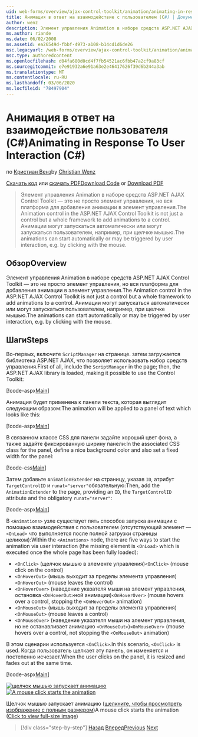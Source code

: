 ```yaml
---
uid: web-forms/overview/ajax-control-toolkit/animation/animating-in-response-to-user-interaction-cs
title: Анимация в ответ на взаимодействие с пользователем (C#) | Документация Майкрософт
author: wenz
description: Элемент управления Animation в наборе средств ASP.NET AJAX Control Toolkit — это не просто элемент управления, но вся платформа для добавления анимации в элемент управления. Анимация может иметь вид звезды...
ms.author: riande
ms.date: 06/02/2008
ms.assetid: ea26549d-fbbf-4973-a108-b14cd1d6de26
msc.legacyurl: /web-forms/overview/ajax-control-toolkit/animation/animating-in-response-to-user-interaction-cs
msc.type: authoredcontent
ms.openlocfilehash: d04fa680d0cd4f7fb54521ac6fbb47a2cf9a83cf
ms.sourcegitcommit: e7e91932a6e91a63e2e46417626f39d6b244a3ab
ms.translationtype: MT
ms.contentlocale: ru-RU
ms.lasthandoff: 03/06/2020
ms.locfileid: "78497904"
---
```

# <a name="animating-in-response-to-user-interaction-c"></a><span data-ttu-id="c33a3-104">Анимация в ответ на взаимодействие пользователя (C#)</span><span class="sxs-lookup"><span data-stu-id="c33a3-104">Animating in Response To User Interaction (C#)</span></span>

<span data-ttu-id="c33a3-105">по [Кристиан Венз](https://github.com/wenz)</span><span class="sxs-lookup"><span data-stu-id="c33a3-105">by [Christian Wenz](https://github.com/wenz)</span></span>

<span data-ttu-id="c33a3-106">[Скачать код](https://download.microsoft.com/download/f/9/a/f9a26acd-8df4-4484-8a18-199e4598f411/Animation6.cs.zip) или [скачать PDF](https://download.microsoft.com/download/6/7/1/6718d452-ff89-4d3f-a90e-c74ec2d636a3/animation6CS.pdf)</span><span class="sxs-lookup"><span data-stu-id="c33a3-106">[Download Code](https://download.microsoft.com/download/f/9/a/f9a26acd-8df4-4484-8a18-199e4598f411/Animation6.cs.zip) or [Download PDF](https://download.microsoft.com/download/6/7/1/6718d452-ff89-4d3f-a90e-c74ec2d636a3/animation6CS.pdf)</span></span>

> <span data-ttu-id="c33a3-107">Элемент управления Animation в наборе средств ASP.NET AJAX Control Toolkit — это не просто элемент управления, но вся платформа для добавления анимации в элемент управления.</span><span class="sxs-lookup"><span data-stu-id="c33a3-107">The Animation control in the ASP.NET AJAX Control Toolkit is not just a control but a whole framework to add animations to a control.</span></span> <span data-ttu-id="c33a3-108">Анимации могут запускаться автоматически или могут запускаться пользователем, например, при щелчке мышью.</span><span class="sxs-lookup"><span data-stu-id="c33a3-108">The animations can start automatically or may be triggered by user interaction, e.g. by clicking with the mouse.</span></span>

## <a name="overview"></a><span data-ttu-id="c33a3-109">Обзор</span><span class="sxs-lookup"><span data-stu-id="c33a3-109">Overview</span></span>

<span data-ttu-id="c33a3-110">Элемент управления Animation в наборе средств ASP.NET AJAX Control Toolkit — это не просто элемент управления, но вся платформа для добавления анимации в элемент управления.</span><span class="sxs-lookup"><span data-stu-id="c33a3-110">The Animation control in the ASP.NET AJAX Control Toolkit is not just a control but a whole framework to add animations to a control.</span></span> <span data-ttu-id="c33a3-111">Анимации могут запускаться автоматически или могут запускаться пользователем, например, при щелчке мышью.</span><span class="sxs-lookup"><span data-stu-id="c33a3-111">The animations can start automatically or may be triggered by user interaction, e.g. by clicking with the mouse.</span></span>

## <a name="steps"></a><span data-ttu-id="c33a3-112">Шаги</span><span class="sxs-lookup"><span data-stu-id="c33a3-112">Steps</span></span>

<span data-ttu-id="c33a3-113">Во-первых, включите `ScriptManager` на странице. затем загружается библиотека ASP.NET AJAX, что позволяет использовать набор средств управления.</span><span class="sxs-lookup"><span data-stu-id="c33a3-113">First of all, include the `ScriptManager` in the page; then, the ASP.NET AJAX library is loaded, making it possible to use the Control Toolkit:</span></span>

[!code-aspx[Main](animating-in-response-to-user-interaction-cs/samples/sample1.aspx)]

<span data-ttu-id="c33a3-114">Анимация будет применена к панели текста, которая выглядит следующим образом:</span><span class="sxs-lookup"><span data-stu-id="c33a3-114">The animation will be applied to a panel of text which looks like this:</span></span>

[!code-aspx[Main](animating-in-response-to-user-interaction-cs/samples/sample2.aspx)]

<span data-ttu-id="c33a3-115">В связанном классе CSS для панели задайте хороший цвет фона, а также задайте фиксированную ширину панели:</span><span class="sxs-lookup"><span data-stu-id="c33a3-115">In the associated CSS class for the panel, define a nice background color and also set a fixed width for the panel:</span></span>

[!code-css[Main](animating-in-response-to-user-interaction-cs/samples/sample3.css)]

<span data-ttu-id="c33a3-116">Затем добавьте `AnimationExtender` на страницу, указав `ID`, атрибут `TargetControlID` и `runat="server"`обязательную:</span><span class="sxs-lookup"><span data-stu-id="c33a3-116">Then, add the `AnimationExtender` to the page, providing an `ID`, the `TargetControlID` attribute and the obligatory `runat="server"`:</span></span>

[!code-aspx[Main](animating-in-response-to-user-interaction-cs/samples/sample4.aspx)]

<span data-ttu-id="c33a3-117">В `<Animations>` узле существует пять способов запуска анимации с помощью взаимодействия с пользователем (отсутствующий элемент — `<OnLoad>` что выполняется после полной загрузки страницы целиком):</span><span class="sxs-lookup"><span data-stu-id="c33a3-117">Within the `<Animations>` node, there are five ways to start the animation via user interaction (the missing element is `<OnLoad>` which is executed once the whole page has been fully loaded):</span></span>

- <span data-ttu-id="c33a3-118">`<OnClick>` (щелчок мышью в элементе управления)</span><span class="sxs-lookup"><span data-stu-id="c33a3-118">`<OnClick>` (mouse click on the control)</span></span>
- <span data-ttu-id="c33a3-119">`<OnHoverOut>` (мышь выходит за пределы элемента управления)</span><span class="sxs-lookup"><span data-stu-id="c33a3-119">`<OnHoverOut>` (mouse leaves the control)</span></span>
- <span data-ttu-id="c33a3-120">`<OnHoverOver>` (наведение указателя мыши на элемент управления, остановка `<OnHoverOut>`ной анимации)</span><span class="sxs-lookup"><span data-stu-id="c33a3-120">`<OnHoverOver>` (mouse hovers over a control, stopping the `<OnHoverOut>` animation)</span></span>
- <span data-ttu-id="c33a3-121">`<OnMouseOut>` (мышь выходит за пределы элемента управления)</span><span class="sxs-lookup"><span data-stu-id="c33a3-121">`<OnMouseOut>` (mouse leaves a control)</span></span>
- <span data-ttu-id="c33a3-122">`<OnMouseOver>` (наведение указателя мыши на элемент управления, но не останавливает анимацию `<OnMouseOut>`)</span><span class="sxs-lookup"><span data-stu-id="c33a3-122">`<OnMouseOver>` (mouse hovers over a control, not stopping the `<OnMouseOut>` animation)</span></span>

<span data-ttu-id="c33a3-123">В этом сценарии используется `<OnClick>`.</span><span class="sxs-lookup"><span data-stu-id="c33a3-123">In this scenario, `<OnClick>` is used.</span></span> <span data-ttu-id="c33a3-124">Когда пользователь щелкает эту панель, он изменяется и постепенно исчезает.</span><span class="sxs-lookup"><span data-stu-id="c33a3-124">When the user clicks on the panel, it is resized and fades out at the same time.</span></span>

[!code-aspx[Main](animating-in-response-to-user-interaction-cs/samples/sample5.aspx)]

<span data-ttu-id="c33a3-125">[![щелчок мышью запускает анимацию](animating-in-response-to-user-interaction-cs/_static/image2.png)](animating-in-response-to-user-interaction-cs/_static/image1.png)</span><span class="sxs-lookup"><span data-stu-id="c33a3-125">[![A mouse click starts the animation](animating-in-response-to-user-interaction-cs/_static/image2.png)](animating-in-response-to-user-interaction-cs/_static/image1.png)</span></span>

<span data-ttu-id="c33a3-126">Щелчок мышью запускает анимацию ([щелкните, чтобы просмотреть изображение с полным размером](animating-in-response-to-user-interaction-cs/_static/image3.png))</span><span class="sxs-lookup"><span data-stu-id="c33a3-126">A mouse click starts the animation ([Click to view full-size image](animating-in-response-to-user-interaction-cs/_static/image3.png))</span></span>

> [!div class="step-by-step"]
> <span data-ttu-id="c33a3-127">[Назад](picking-one-animation-out-of-a-list-cs.md)
> [Вперед](disabling-actions-during-animation-cs.md)</span><span class="sxs-lookup"><span data-stu-id="c33a3-127">[Previous](picking-one-animation-out-of-a-list-cs.md)
[Next](disabling-actions-during-animation-cs.md)</span></span>
